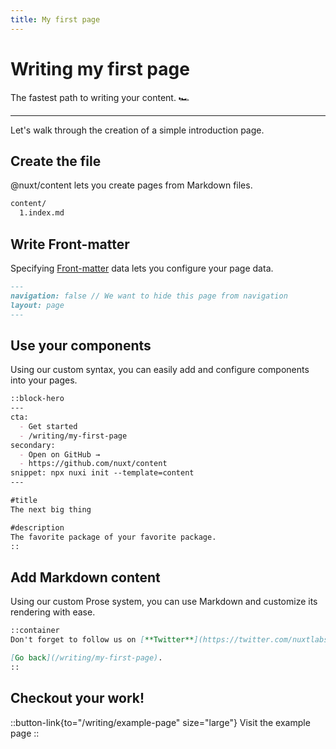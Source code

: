 ```yaml
---
title: My first page
---
```


# Writing my first page

The fastest path to writing your content. 🏎

---

Let's walk through the creation of a simple introduction page.

## Create the file

@nuxt/content lets you create pages from Markdown files.

```zsh [Directory structure]
content/
  1.index.md
```

## Write Front-matter

Specifying [Front-matter](/writing/front-matter) data lets you configure your page data.

```markdown [index.md]
---
navigation: false // We want to hide this page from navigation
layout: page
---
```

## Use your components

Using our custom syntax, you can easily add and configure components into your pages.

```markdown [index.md]
::block-hero
---
cta:
  - Get started
  - /writing/my-first-page
secondary:
  - Open on GitHub →
  - https://github.com/nuxt/content
snippet: npx nuxi init --template=content
---

#title
The next big thing

#description
The favorite package of your favorite package.
::
```

## Add Markdown content

Using our custom Prose system, you can use Markdown and customize its rendering with ease.

```markdown [index.md]
::container
Don't forget to follow us on [**Twitter**](https://twitter.com/nuxtlabs).

[Go back](/writing/my-first-page).
::
```

## Checkout your work!

::button-link{to="/writing/example-page" size="large"}
Visit the example page
::
